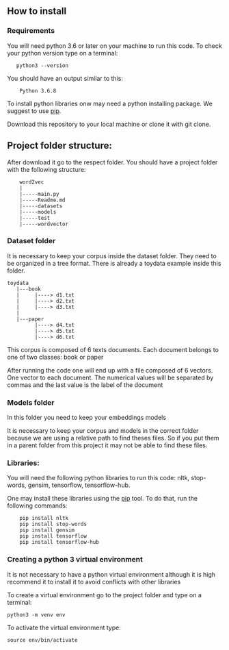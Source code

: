 ## How to install

### Requirements
You will need python 3.6 or later on your machine to run this code.
To check your python version type on a terminal:

       python3 --version
          
          
You should have an output similar to this:

        Python 3.6.8
        
To install python libraries onw may need a python installing package.
 We suggest to use [pip](https://pypi.org/project/pip/).

Download this repository to your local machine or clone it with git clone.

## Project folder structure:

After download it go to the respect folder. You should have a project folder with the following structure:

        word2vec
        |
        |-----main.py
        |-----Readme.md
        |-----datasets
        |-----models
        |-----test
        |-----wordvector
        
       
### Dataset folder
It is necessary to keep your corpus inside the dataset folder.
They need to be organized in a tree format. There is already a toydata example
 inside this folder. 
 
    toydata
       |---book
       |     |----> d1.txt
       |     |----> d2.txt
       |     |----> d3.txt
       |
       |---paper
             |----> d4.txt
             |----> d5.txt
             |----> d6.txt
            
            
This corpus is composed of 6 texts documents.
 Each document belongs to one of two classes: book or paper

After running the code one will end up with a file composed of 
6 vectors. One vector to each document. The numerical values will be separated by
commas and the last value is the label of the document

### Models folder
In this folder you need to keep your embeddings models

It is necessary to keep your corpus and models in the correct folder because 
we are using a relative path to find theses files. So 
if you put them in a parent folder from this project
it may not be able to find these files.


### Libraries:

You will need the following python libraries to run this code:
nltk, stop-words, gensim, tensorflow, tensorflow-hub.

One may install these libraries using the [pip](https://pypi.org/project/pip/) tool.
 To do that, run the following commands:

        pip install nltk
        pip install stop-words
        pip install gensim
        pip install tensorflow
        pip install tensorflow-hub


### Creating a python 3 virtual environment

It is not necessary to have a python virtual environment although
it is high recommend it to install it to avoid conflicts with other libraries

To create a virtual environment go to the project folder and type on a terminal:

    python3 -m venv env


To activate the virtual environment type:

    source env/bin/activate 


